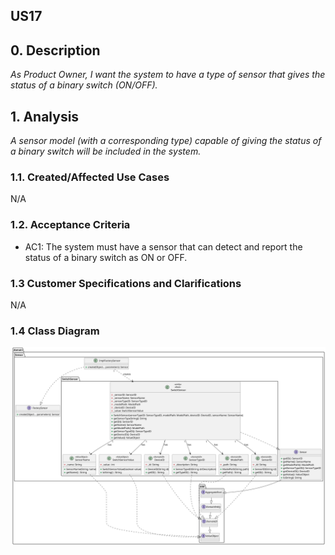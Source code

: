 ## US17 

## 0. Description
_As Product Owner, I want the system to have a type of sensor that gives the status of a binary switch (ON/OFF)._

## 1. Analysis
_A sensor model (with a corresponding type) capable of giving the status of a binary switch will be included in the system._

### 1.1. Created/Affected Use Cases
N/A

### 1.2. Acceptance Criteria
* AC1: The system must have a sensor that can detect and report the status of a binary switch as ON or OFF.

### 1.3 Customer Specifications and Clarifications
N/A

### 1.4 Class Diagram
![ClassDiagram](artifacts/us17_CD_v2.svg)
